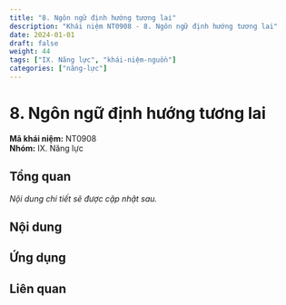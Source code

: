 ```yaml
---
title: "8. Ngôn ngữ định hướng tương lai"
description: "Khái niệm NT0908 - 8. Ngôn ngữ định hướng tương lai"
date: 2024-01-01
draft: false
weight: 44
tags: ["IX. Năng lực", "khái-niệm-nguồn"]
categories: ["năng-lực"]
---
```


# 8. Ngôn ngữ định hướng tương lai

**Mã khái niệm:** NT0908  
**Nhóm:** IX. Năng lực

## Tổng quan

*Nội dung chi tiết sẽ được cập nhật sau.*

## Nội dung

<!-- Nội dung chi tiết sẽ được điền vào đây -->

## Ứng dụng

<!-- Cách ứng dụng khái niệm này trong thực tế -->

## Liên quan

<!-- Các khái niệm liên quan khác -->
